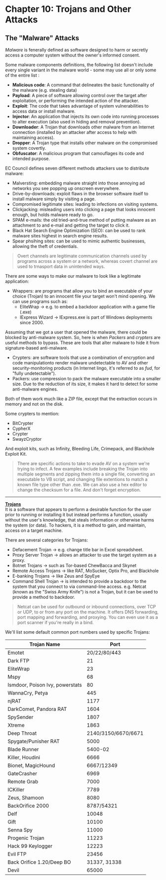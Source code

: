 # Chapter 10: Trojans and Other Attacks

## The "Malware" Attacks

*Malware* is fenerally defined as software designed to harm or secretly access a computer system without the owner's informed consent.

Some malware components definitions, the following list doesn't include every single variant in the malware world - some may use all or only some of the entire list :
- **Malicious code**: A command that delineates the basic functionality of the malware (e.g. stealing data)
- **Payload**: A piece of software allowing control over the target after exploitation, or performing the intended action of the attacker.
- **Exploit**: The code that takes advantage of system vulnerabilities to access data or install malware.
- **Injector**: An application that injects its own code into running processes to alter execution (also used in hiding and removal prevention).
- **Downloader**: A Trojan that downloads other malware from an Internet connection (installed by an attacker after access to help with maintaining access).
- **Dropper**: A Trojan type that installs other malware on the compromised system covertly.
- **Obfuscator**: A malicious program that camouflages its code and intended purpose.

EC Council defines seven different methods attackers use to distribute malware:

- Malversting: embedding malware straight into those annoying ad networks you see popping up onscreen everywhere.
- Drive-by-downloads: exploit flaws in the browser software itself to install malware simply by visiting a page.
- Compromised legitimate sites: leading to infections on visiting systems.
- Clickjacking: misleading users into clicking a page that looks innocent enough, but holds malware ready to go.
- SPAM e-mails: the old tried-and-true method of putting malware as an attachment to and e-mail and getting the target to click it.
- Black Hat Search Engine Optimization (SEO): can be used to rank malware sites highest in search engine results.
- Spear phsihing sites: can be used to mimic authentic businesses, allowing the theft of credentials.

> Overt channels are legitimate communication channels used by programs across a system or a network, whereas covert channel are used to trnasport data in unintended ways.

There are some ways to make our malware to look like a legitimate application: 
- Wrappers: are programs that allow you to bind an executable of your choice (Trojan) to an innocent file your target won't mind opening. We can use programs such as:
  - EliteWrap -> e.g. to embed a backdoor application with a game file (.exe)
  - IExpress Wizard -> IExpress.exe is part of Windows deployments since 2000.

Assuming that we got a user that opened the malware, there could be blocked by anti-malware system. So, here is when *Packers* and *crypters* are useful methods to bypass. These are tools that alter malware to hide it from signature-based anti-malware.

- Crypters: are software tools that use a combination of encryption and code manipulationto render malware undetectable to AV and other security-monitoring products (in Internet lingo, it's referred to as *fud*, for "fully undetectable").
- Packers: use compression to pack the malware executable into a smaller size. Due to the reduction of its size, it makes it hard to detect for some anti-malware engines.

Both of them work much like a ZIP file, except that the extraction occurs in memory and not on the disk.

Some crypters to mention: 
- BitCrypter
- CypherX
- Crypter
- SwayzCryptor

And exploit kits, such as Infinity, Bleeding Life, Crimepack, and Blackhole Exploit Kit.

> There are specific actions to take to evade AV on a system we're trying to infect. A few examples include breaking the Trojan into multiple segments and zipping them into a single file, converting an executable to VB script, and changing file extentions to match a known file type other than .exe. We can also use a hex editor to change the checksum for a file. And don't forget encryption.
---
 <u>**Trojans**</u>
<br>It is a software that appears to perform a desirable function for the user prior to running or installing it but instead performs a function, usually without the user's knowledge, that steals information or otherwise harms the system (or data). To hackers, it is a method to gain, and maintain, access on a target machine.

There are several categories for Trojans:
- Defacement Trojan -> e.g. change title bar in Excel spreadsheet.
- Proxy Server Trojan -> allows an attacker to use the target system as a proxy.
- Botnet Trojans -> such as Tor-based ChewBacca and Skynet
- Remote Access Trojans -> like RAT, MoSucker, Optix Pro, and Blackhole
- E-banking Trojans -> like Zeus and SpyEye
- Command Shell Trojan -> is intended to provide a backdoor to the system that you connect to via command-line access. e.g. Netcat (known as the "Swiss Army Knife") is not a Trojan, but it can be used to provide a method to backdoor.

> Netcat can be used for outbound or inbound connections, over TCP or UDP, to or from any port on the machine. It offers DNS forwarding, port mapping and forwarding, and proxying. You can even use it as a port scanner if you're really in a bind.

We'll list some default common port numbers used by specific Trojans:

| Trojan Name | Port | 
|---|---|
| Emotet | 20/22/80/443 |
| Dark FTP | 21 | 
| EliteWrap | 23 | 
| Mspy | 68 | 
| Ismdoor, Poison Ivy, powerstats | 80 | 
| WannaCry, Petya | 445 |
| njRAT | 1177 |
| DarkComet, Pandora RAT | 1604 |
| SpySender | 1807 | 
| Xtreme | 1863 |
| Deep Throat | 2140/3150/6670/6671 | 
| Spygate/Punisher RAT | 5000 |
| Blade Runner | 5400-02 | 
| Killer, Houdini | 6666 | 
| Bionet, MagicHound | 6667/12349 | 
| GateCrasher | 6969 |
| Remote Grab | 7000 |
| ICKiller | 7789 | 
| Zeus, Shamoon | 8080 |
| BackOrifice 2000 | 8787/54321 |
| Delf | 10048 |
| Gift | 10100 |
| Senna Spy | 11000 |
| Progenic Trojan | 11223 |
| Hack 99 Keylogger | 12223 |
| Evil FTP | 23456 |
| Back Orifice 1.20/Deep BO | 31337, 31338 |
| Devil | 65000 |






